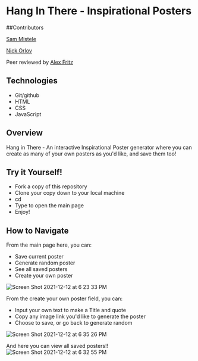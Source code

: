 # Hang In There - Inspirational Posters

##Contributors

[Sam Mistele](https://github.com/SamusMist)

[Nick Orlov](https://github.com/c-o-de)

Peer reviewed by [Alex Fritz](https://github.com/alexmfritz)

## Technologies
- Git/github
- HTML
- CSS
- JavaScript

## Overview
Hang in There - An interactive Inspirational Poster generator where you can create as many of your own posters as you'd like, and save them too!

## Try it Yourself!
- Fork a copy of this repository
- Clone your copy down to your local machine
- cd <directory-name>
- Type <open index.html> to open the main page
- Enjoy!

## How to Navigate
From the main page here, you can:
- Save current poster
- Generate random poster
- See all saved posters
- Create your own poster

![Screen Shot 2021-12-12 at 6 23 33 PM](https://user-images.githubusercontent.com/92301713/145738919-d75c05ac-36d4-4126-908f-b3683254b5ca.png)

From the create your own poster field, you can:
- Input your own text to make a Title and quote
- Copy any image link you'd like to generate the poster
- Choose to save, or go back to generate random

![Screen Shot 2021-12-12 at 6 35 26 PM](https://user-images.githubusercontent.com/92301713/145739395-ebb1b2f1-10ff-4623-b59d-87e978b533e7.png)

And here you can view all saved posters!!
![Screen Shot 2021-12-12 at 6 32 55 PM](https://user-images.githubusercontent.com/89484102/145739193-af658884-deea-48e1-9670-45b1a086c8a6.png)
